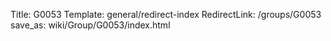 Title: G0053
Template: general/redirect-index
RedirectLink: /groups/G0053
save_as: wiki/Group/G0053/index.html